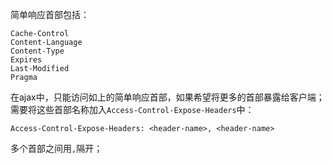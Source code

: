 简单响应首部包括：
```
Cache-Control
Content-Language
Content-Type
Expires
Last-Modified
Pragma
```
在ajax中，只能访问如上的简单响应首部，如果希望将更多的首部暴露给客户端；
需要将这些首部名称加入`Access-Control-Expose-Headers`中：
```
Access-Control-Expose-Headers: <header-name>, <header-name>
```
多个首部之间用`,`隔开；